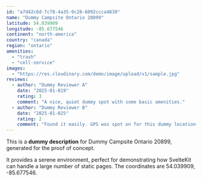 ```yaml
---
id: "a7d42c6d-7c78-4a35-9c28-6092ccca4830"
name: "Dummy Campsite Ontario 20899"
latitude: 54.039909
longitude: -85.677546
continent: "north-america"
country: "canada"
region: "ontario"
amenities:
  - "trash"
  - "cell-service"
images:
  - "https://res.cloudinary.com/demo/image/upload/v1/sample.jpg"
reviews:
  - author: "Dummy Reviewer A"
    date: "2025-01-019"
    rating: 3
    comment: "A nice, quiet dummy spot with some basic amenities."
  - author: "Dummy Reviewer B"
    date: "2025-01-025"
    rating: 2
    comment: "Found it easily. GPS was spot on for this dummy location."
---
```


This is a **dummy description** for Dummy Campsite Ontario 20899, generated for the proof of concept.

It provides a serene environment, perfect for demonstrating how SvelteKit can handle a large number of static pages. The coordinates are 54.039909, -85.677546.
